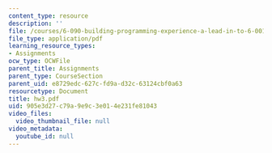 ```yaml
---
content_type: resource
description: ''
file: /courses/6-090-building-programming-experience-a-lead-in-to-6-001-january-iap-2005/905e3d27c79a9e9c3e014e231fe81043_hw3.pdf
file_type: application/pdf
learning_resource_types:
- Assignments
ocw_type: OCWFile
parent_title: Assignments
parent_type: CourseSection
parent_uid: e8729edc-627c-fd9a-d32c-63124cbf0a63
resourcetype: Document
title: hw3.pdf
uid: 905e3d27-c79a-9e9c-3e01-4e231fe81043
video_files:
  video_thumbnail_file: null
video_metadata:
  youtube_id: null
---
```


